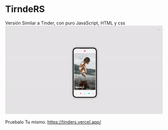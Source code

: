 # TirndeRS
Versión Similar a Tinder, con puro JavaScript, HTML y css
![Vista previa del juego](photos/gift_Tinder.gif)


Pruebalo Tu mismo.
https://tinders.vercel.app/
